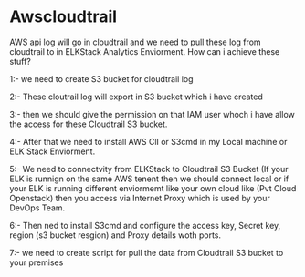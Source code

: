 # Awscloudtrail

AWS api log will go in cloudtrail and we need to pull these log from cloudtrail to in ELKStack Analytics Enviorment.
How can i achieve these stuff?

1:-  we need to create S3 bucket for cloudtrail log 

2:-  These cloutrail log will export in S3 bucket which i have created

3:-  then we should give the permission on that IAM user whoch i have allow the access for these Cloudtrail S3 bucket.

4:-  After that we need to install AWS ClI or S3cmd in my Local machine or ELK Stack Enviorment.

5:-  We need to connectvity from ELKStack to Cloudtrail S3 Bucket (If your ELK is runnign on the same AWS tenent then we should connect local or if your ELK is running different enviormemt like your own cloud like (Pvt Cloud Openstack) then you access via Internet Proxy which is used by your DevOps Team.

6:-  Then ned to install S3cmd and configure the access key, Secret key, region (s3 bucket resgion) and Proxy details woth ports.

7:-  we need to create script for pull the data from Cloudtrail S3 bucket to your premises


